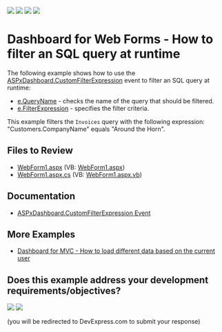 <!-- default badges list -->
![](https://img.shields.io/endpoint?url=https://codecentral.devexpress.com/api/v1/VersionRange/128579849/24.2.1%2B)
[![](https://img.shields.io/badge/Open_in_DevExpress_Support_Center-FF7200?style=flat-square&logo=DevExpress&logoColor=white)](https://supportcenter.devexpress.com/ticket/details/T479085)
[![](https://img.shields.io/badge/📖_How_to_use_DevExpress_Examples-e9f6fc?style=flat-square)](https://docs.devexpress.com/GeneralInformation/403183)
[![](https://img.shields.io/badge/💬_Leave_Feedback-feecdd?style=flat-square)](#does-this-example-address-your-development-requirementsobjectives)
<!-- default badges end -->

# Dashboard for Web Forms - How to filter an SQL query at runtime

The following example shows how to use the [ASPxDashboard.CustomFilterExpression](https://docs.devexpress.com/Dashboard/DevExpress.DashboardWeb.ASPxDashboard.CustomFilterExpression) event to filter an SQL query at runtime:

- [e.QueryName](https://docs.devexpress.com/CoreLibraries/DevExpress.DataAccess.CustomFilterExpressionEventArgs.QueryName) - checks the name of the query that should be filtered. 
- [e.FilterExpression](https://docs.devexpress.com/CoreLibraries/DevExpress.DataAccess.CustomFilterExpressionEventArgs.FilterExpression) - specifies the filter criteria.

This example filters the `Invoices` query with the following expression: "Customers.CompanyName" equals "Around the Horn".

## Files to Review

* [WebForm1.aspx](./CS/ASPxDashboard_CustomFilterExpression/WebForm1.aspx) (VB: [WebForm1.aspx](./VB/ASPxDashboard_CustomFilterExpression/WebForm1.aspx))
* [WebForm1.aspx.cs](./CS/ASPxDashboard_CustomFilterExpression/WebForm1.aspx.cs) (VB: [WebForm1.aspx.vb](./VB/ASPxDashboard_CustomFilterExpression/WebForm1.aspx.vb))

## Documentation

- [ASPxDashboard.CustomFilterExpression Event](https://docs.devexpress.com/Dashboard/DevExpress.DashboardWeb.ASPxDashboard.CustomFilterExpression)

## More Examples

- [Dashboard for MVC - How to load different data based on the current user](https://github.com/DevExpress-Examples/DashboardDifferentUserDataMVC)
<!-- feedback -->
## Does this example address your development requirements/objectives?

[<img src="https://www.devexpress.com/support/examples/i/yes-button.svg"/>](https://www.devexpress.com/support/examples/survey.xml?utm_source=github&utm_campaign=web-dashboard-filter-sql-query-at-runtime&~~~was_helpful=yes) [<img src="https://www.devexpress.com/support/examples/i/no-button.svg"/>](https://www.devexpress.com/support/examples/survey.xml?utm_source=github&utm_campaign=web-dashboard-filter-sql-query-at-runtime&~~~was_helpful=no)

(you will be redirected to DevExpress.com to submit your response)
<!-- feedback end -->
